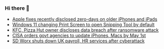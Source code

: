 ### Hi there 👋

<!--START_SECTION:feed-->
* [Apple fixes recently disclosed zero-days on older iPhones and iPads](https://www.bleepingcomputer.com/news/apple/apple-fixes-recently-disclosed-zero-days-on-older-iphones-and-ipads/)
* [Windows 11 changing Print Screen to open Snipping Tool by default](https://www.bleepingcomputer.com/news/microsoft/windows-11-changing-print-screen-to-open-snipping-tool-by-default/)
* [KFC, Pizza Hut owner discloses data breach after ransomware attack](https://www.bleepingcomputer.com/news/security/kfc-pizza-hut-owner-discloses-data-breach-after-ransomware-attack/)
* [CISA orders govt agencies to update iPhones, Macs by May 1st](https://www.bleepingcomputer.com/news/security/cisa-orders-govt-agencies-to-update-iphones-macs-by-may-1st/)
* [SD Worx shuts down UK payroll, HR services after cyberattack](https://www.bleepingcomputer.com/news/security/sd-worx-shuts-down-uk-payroll-hr-services-after-cyberattack/)
<!--END_SECTION:feed-->

<!--
**frankenk/frankenk** is a ✨ _special_ ✨ repository because its `README.md` (this file) appears on your GitHub profile.

Here are some ideas to get you started:

- 🔭 I’m currently working on ...
- 🌱 I’m currently learning ...
- 👯 I’m looking to collaborate on ...
- 🤔 I’m looking for help with ...
- 💬 Ask me about ...
- 📫 How to reach me: ...
- 😄 Pronouns: ...
- ⚡ Fun fact: ...
-->



